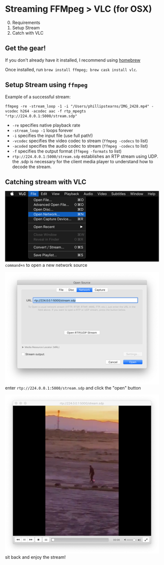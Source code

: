 # Streaming FFMpeg > VLC (for OSX)

0. Requirements
1. Setup Stream
2. Catch with VLC

## Get the gear!

If you don't already have it installed, I recommend using [homebrew](https://brew.sh)

Once installed, run `brew install ffmpeg; brew cask install vlc`.

## Setup Stream using `ffmpeg`

Example of a successful stream:

```
ffmpeg -re -stream_loop -1 -i "/Users/phillipstearns/IMG_2428.mp4" -vcodec h264 -acodec aac -f rtp_mpegts "rtp://224.0.0.1:5000/stream.sdp"
```

* `-re` specifies native playback rate
* `-stream_loop -1` loops forever
* `-i` specifies the input file (use full path!)
* `-vcodec` specifies the video codec to stream (`ffmpeg -codecs` to list)
* `-acoded` specifies the audio codec to stream (`ffmpeg -codecs` to list)
* `-f` specifies the output format (`ffmpeg -formats` to list)
* `rtp://224.0.0.1:5000/stream.sdp` establishes an RTP stream using UDP. the .sdp is necessary for the client media player to understand how to decode the stream.

## Catching stream with VLC

![](images/open_network_00.png)<br>
`command+n` to open a new network source

![](images/open_network_01.png)<br>
enter `rtp://224.0.0.1:5000/stream.sdp` and click the "open" button

![](images/open_network_02.png)<br>
sit back and enjoy the stream!